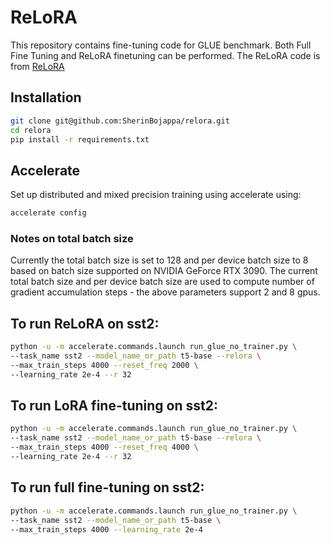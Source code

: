 # ReLoRA
This repository contains fine-tuning code for GLUE benchmark. Both Full Fine Tuning and ReLoRA finetuning can be performed. The ReLoRA  code is from [ReLoRA](https://github.com/Guitaricet/gpt-neox/tree/relora/megatron/relora)

## Installation

```bash
git clone git@github.com:SherinBojappa/relora.git
cd relora
pip install -r requirements.txt
```

## Accelerate
Set up distributed and mixed precision training using accelerate using:
```bash
accelerate config
```

### Notes on total batch size
Currently the total batch size is set to 128 and per device batch size to 8 based  on batch size supported on NVIDIA GeForce RTX 3090. The current total batch size and per device batch size are used to compute number of gradient accumulation steps - the above parameters support 2 and 8 gpus.

## To run ReLoRA on sst2:
```bash
python -u -m accelerate.commands.launch run_glue_no_trainer.py \
--task_name sst2 --model_name_or_path t5-base --relora \
--max_train_steps 4000 --reset_freq 2000 \
--learning_rate 2e-4 --r 32
```

## To run LoRA fine-tuning on sst2:
```bash
python -u -m accelerate.commands.launch run_glue_no_trainer.py \
--task_name sst2 --model_name_or_path t5-base --relora \
--max_train_steps 4000 --reset_freq 4000 \
--learning_rate 2e-4 --r 32
```

## To run full fine-tuning on sst2:
```bash
python -u -m accelerate.commands.launch run_glue_no_trainer.py \
--task_name sst2 --model_name_or_path t5-base \
--max_train_steps 4000 --learning_rate 2e-4
```
